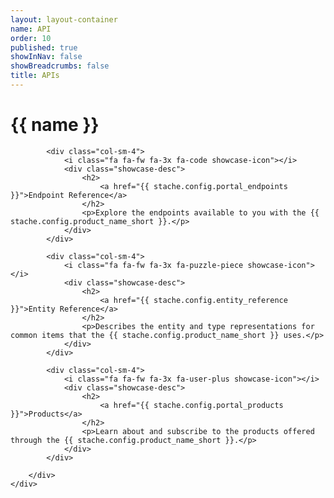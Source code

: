 ```yaml
---
layout: layout-container
name: API
order: 10
published: true
showInNav: false
showBreadcrumbs: false
title: APIs
---
```


<h1>{{ name }}</h1>

<div class="showcase">
        <div class="row">

            <div class="col-sm-4">
                <i class="fa fa-fw fa-3x fa-code showcase-icon"></i>
                <div class="showcase-desc">
                    <h2>
                        <a href="{{ stache.config.portal_endpoints }}">Endpoint Reference</a>
                    </h2>
                    <p>Explore the endpoints available to you with the {{ stache.config.product_name_short }}.</p>
                </div>
            </div>

            <div class="col-sm-4">
                <i class="fa fa-fw fa-3x fa-puzzle-piece showcase-icon"></i>
                <div class="showcase-desc">
                    <h2>
                        <a href="{{ stache.config.entity_reference }}">Entity Reference</a>
                    </h2>
                    <p>Describes the entity and type representations for common items that the {{ stache.config.product_name_short }} uses.</p>
                </div>
            </div>

            <div class="col-sm-4">
                <i class="fa fa-fw fa-3x fa-user-plus showcase-icon"></i>
                <div class="showcase-desc">
                    <h2>
                        <a href="{{ stache.config.portal_products }}">Products</a>
                    </h2>
                    <p>Learn about and subscribe to the products offered through the {{ stache.config.product_name_short }}.</p>
                </div>
            </div>

        </div>
    </div>
